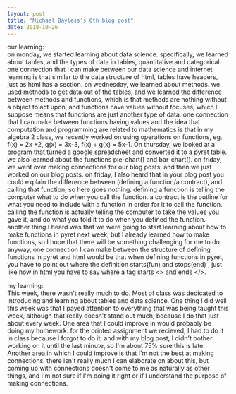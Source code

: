 ```yaml
---
layout: post
title: "Michael Bayless's 6th blog post"
date: 2018-10-26
---
```

our learning:
<br>
on monday, we started learning about data science. specifically, we learned about tables, and the types of data in tables, quantitative and categorical. one connection that I can make between our data science and internet learning is that similar to the data structure of html, tables have headers, just as html has a <head> section. on wednesday, we learned about methods. we used methods to get data out of the tables, and we learned the difference between methods and functions, which is that methods are nothing without a object to act upon, and functions have values without focuses, which I suppose means that functions are just another type of data. one connection that I can make between functions having values and the idea that computation and programming are related to mathematics is that in my algebra 2 class, we recently worked on using operations on functions, eg. f(x) = 2x +2, g(x) = 3x-3, f(x) + g(x) = 5x-1. On thursday, we looked at a program that turned a google spreadsheet and converted it to a pyret table. we also learned about the functions pie-chart() and bar-chart(). on friday, we went over making connections for our blog posts, and then we just worked on our blog posts. on friday, I also heard that in your blog post you could explain the difference between (defining a function/a contract), and calling that function, so here goes nothing. defining a function is telling the computer what to do when you call the function. a contract is the outline for what you need to include with a function in order for it to call the function. calling the function is actually telling the computer to take the values you gave it, and do what you told it to do when you defined the function. another thing I heard was that we were going to start learning about how to make functions in pyret next week, but I already learned how to make functions, so I hope that there will be something challenging for me to do. anyway, one connection I can make between the structure of defining functions in pyret and html would be that when defining functions in pyret, you have to point out where the definition starts(fun) and stops(end) , just like how in html you have to say where a tag starts <> and ends </>.

my learning:
<br>
This week, there wasn't really much to do. Most of class was dedicated to introducing and learning about tables and data science. One thing I did well this week was that I payed attention to everything that was being taught this week, although that really doesn't stand out much, because I do that just about every week. One area that I could improve in would probably be doing my homework. for the printed assignment we recieved, I had to do it in class because I forgot to do it, and with my blog post, I didn't bother working on it until the last minute, so I'm about 75% sure this is late. Another area in which I could improve is that I'm not the best at making connections. there isn't really much I can elaborate on about this, but coming up with connections doesn't come to me as naturally as other things, and I'm not sure if I'm doing it right or if I understand the purpose of making connections.


<!-- This week marks the end of the first third of the Fall semester. Use this week's learning blog to tell a story about the semester up to this point. Make connections between your studies in mathematics and computer science. Make connections between different concepts in computing. 
This is the first reflection assignment that qualifies for professional level. In this week's reflection you can earn professional by synthesizing a significant amount of our concepts and activities up to this point in the semester. Connections go beyond summaries to form concepts from activities and learning objectives. Remember that the goal of our course is to engage with "Principles," which means the underlying concepts that connect computing phenomena. Computation is first and foremost a branch of mathematics, and the expressions we build to solve problems are mathematical structures.
Use the core vocabulary of our course to connect concepts between mathematics and computer science courses and to express the underlying concepts that connect computing phenomena.
-->
